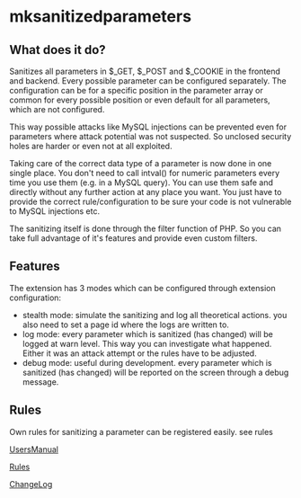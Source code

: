 mksanitizedparameters
=======

What does it do?
----------------

Sanitizes all parameters in $\_GET, $\_POST and $\_COOKIE in the frontend and backend. Every possible parameter can be configured separately. The configuration can be for a specific position in the parameter array or common for every possible position or even default for all parameters, which are not configured.

This way possible attacks like MySQL injections can be prevented even for parameters where attack potential was not suspected. So unclosed security holes are harder or even not at all exploited.

Taking care of the correct data type of a parameter is now done in one single place. You don't need to call intval() for numeric parameters every time you use them (e.g. in a MySQL query). You can use them safe and directly without any further action at any place you want. You just have to provide the correct rule/configuration to be sure your code is not vulnerable to MySQL injections etc.

The sanitizing itself is done through the filter function of PHP. So you can take full advantage of it's features and provide even custom filters.

Features
--------

The extension has 3 modes which can be configured through extension configuration:

-   stealth mode: simulate the sanitizing and log all theoretical actions. you also need to set a page id where the logs are written to.
-   log mode: every parameter which is sanitized (has changed) will be logged at warn level. This way you can investigate what happened. Either it was an attack attempt or the rules have to be adjusted.
-   debug mode: useful during development. every parameter which is sanitized (has changed) will be reported on the screen through a debug message.

Rules
-----

Own rules for sanitizing a parameter can be registered easily. see rules

[UsersManual](Documentation/UsersManual/Index.md)

[Rules](Documentation/Rules/Index.md)

[ChangeLog](Documentation/ChangeLog/Index.md)